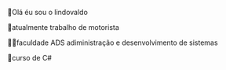 👀Olá éu sou o lindovaldo

🚛atualmente trabalho de motorista

🚴‍♂️faculdade ADS adiministração e desenvolvimento de sistemas

🛴curso de C#

